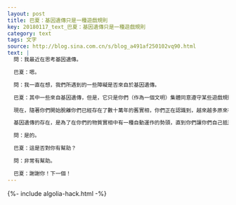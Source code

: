```yaml
---
layout: post
title: 巴夏：基因遺傳只是一種遊戲規則
key: 20180117_text_巴夏：基因遺傳只是一種遊戲規則
category: text
tags: 文字
source: http://blog.sina.com.cn/s/blog_a491af250102vq90.html
text: |
  問：我最近在思考基因遺傳。

  巴夏：嗯。

  問：我一直在想，我們所遇到的一些障礙是否來自於基因遺傳。

  巴夏：其中一些來自基因遺傳，但是，它只是你們（作為一個文明）集體同意遵守某些遊戲規則的一種反映。其中一個遊戲規則就是你們所稱的基因遺傳。你會發現，雖然它通常是約束性的，但卻比你可能認為的要寬鬆一些。

  現在，隨著你們開始脫離你們已經存在了數十萬年的舊實相，你們正在認識到，越來越多原來被認為不可能的事情，現在變得可能起來。正如你們所說，更加心想事成了。你們甚至可以做到完全重排（你們所認為的）你們的遺傳密碼。

  基因遺傳的存在，是為了在你們的物質實相中有一種自動運作的勢頭，直到你們讓你們自己抵達這樣一個點 – 正如你們現在正在做的 – 在這裡，你們能夠有意識地控制你們的生理情況。你懂了嗎？

  問：是的。

  巴夏：這是否對你有幫助？

  問：非常有幫助。

  巴夏：謝謝你！下一個！
---
```


{%- include algolia-hack.html -%}
